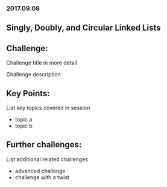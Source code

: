 
### 2017.09.08
## Singly, Doubly, and Circular Linked Lists

## Challenge:

Challenge title in more detail

Challenge description


## Key Points:

List key topics covered in session
+ topic a
+ topic b


## Further challenges:

List additional related challenges
+ advanced challenge
+ challenge with a twist

